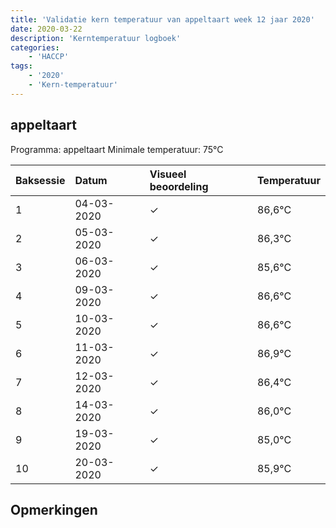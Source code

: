 ```yaml
---
title: 'Validatie kern temperatuur van appeltaart week 12 jaar 2020'
date: 2020-03-22
description: 'Kerntemperatuur logboek'
categories:
    - 'HACCP'
tags:
    - '2020'
    - 'Kern-temperatuur'
---
```


## appeltaart

Programma: appeltaart
Minimale temperatuur: 75°C

| Baksessie | Datum | Visueel beoordeling | Temperatuur |
|:---|:---|:---|:---|
| 1 | 04-03-2020 | &check; | 86,6°C |
| 2 | 05-03-2020 | &check; | 86,3°C |
| 3 | 06-03-2020 | &check; | 85,6°C |
| 4 | 09-03-2020 | &check; | 86,6°C |
| 5 | 10-03-2020 | &check; | 86,6°C |
| 6 | 11-03-2020 | &check; | 86,9°C |
| 7 | 12-03-2020 | &check; | 86,4°C |
| 8 | 14-03-2020 | &check; | 86,0°C |
| 9 | 19-03-2020 | &check; | 85,0°C |
| 10 | 20-03-2020 | &check; | 85,9°C |

## Opmerkingen


